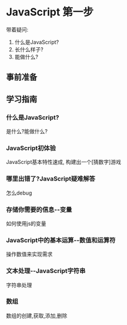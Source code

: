 # JavaScript 第一步
带着疑问:
1. 什么是JavaScript?
2. 长什么样子?
3. 能做什么?

## 事前准备

## 学习指南
### 什么是JavaScript?
是什么?能做什么?

### JavaScript初体验
JavaScript基本特性速成, 构建出一个[猜数字]游戏

### 哪里出错了?JavaScript疑难解答
怎么debug

### 存储你需要的信息--变量
如何使用js的变量

### JavaScript中的基本运算--数值和运算符
操作数值来实现需求

### 文本处理--JavaScript字符串
字符串处理

### 数组
数组的创建,获取,添加,删除